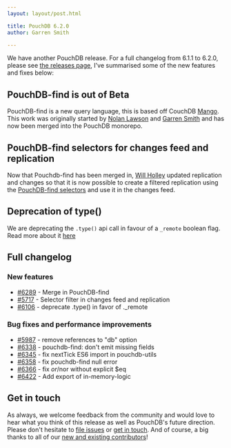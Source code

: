 ```yaml
---
layout: layout/post.html

title: PouchDB 6.2.0
author: Garren Smith

---
```


We have another PouchDB release. For a full changelog from 6.1.1 to 6.2.0, please see [the releases page](https://github.com/pouchdb/pouchdb/releases), I've summarised some of the new features and fixes below:

## PouchDB-find is out of Beta
PouchDB-find is a new query language, this is based off CouchDB [Mango](http://docs.couchdb.org/en/2.0.0/api/database/find.html). This work was originally started by [Nolan Lawson](https://twitter.com/nolanlawson) and [Garren Smith](https://www.twitter.com/garrensmith) and has now been merged into the PouchDB monorepo.

## PouchDB-find selectors for changes feed and replication
Now that Pouchdb-find has been merged in, [Will Holley](https://twitter.com/willholley) updated replication and changes so that it is now possible to create a 
filtered replication using the [PouchDB-find selectors](https://github.com/pouchdb/pouchdb/issues/5717) and use it in the changes feed.

## Deprecation of type()

We are deprecating the `.type()` api call in favour of a `_remote` boolean flag. Read more about it [here](https://github.com/pouchdb/pouchdb/issues/6106)

## Full changelog

### New features

- [#6289](https://github.com/pouchdb/pouchdb/issues/6289) - Merge in PouchDB-find
- [#5717](https://github.com/pouchdb/pouchdb/issues/5717) - Selector filter in changes feed and replication
- [#6106](https://github.com/pouchdb/pouchdb/issues/6106) - deprecate .type() in favor of ._remote

### Bug fixes and performance improvements

- [#5987](https://github.com/pouchdb/pouchdb/pull/5987) - remove references to "db" option
- [#6338](https://github.com/pouchdb/pouchdb/pull/6338) - pouchdb-find: don't emit missing fields
-	[#6345](https://github.com/pouchdb/pouchdb/issues/6345) - fix nextTick ES6 import in pouchdb-utils
- [#6358](https://github.com/pouchdb/pouchdb/issues/6358) - fix pouchdb-find null error
- [#6366](https://github.com/pouchdb/pouchdb/issues/6366) - fix $or/$nor without explicit $eq
- [#6422](https://github.com/pouchdb/pouchdb/issues/6422) - Add export of in-memory-logic
## Get in touch

As always, we welcome feedback from the community and would love to hear what you think of this release as well as PouchDB's future direction. Please don't hesitate to [file issues](https://github.com/pouchdb/pouchdb/issues) or [get in touch](https://github.com/pouchdb/pouchdb/blob/master/CONTRIBUTING.md#get-in-touch). And of course, a big thanks to all of our [new and existing contributors](https://github.com/pouchdb/pouchdb/graphs/contributors)!

